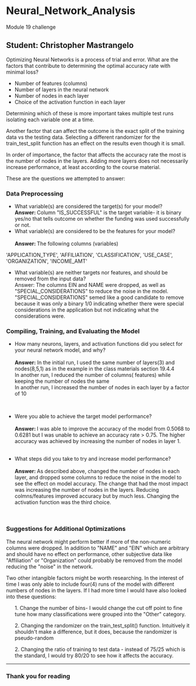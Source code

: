 # Neural_Network_Analysis
Module 19 challenge

## Student: Christopher Mastrangelo

Optimizing Neural Networks is a process of trial and error.
What are the factors that contribute to determining the optimal accuracy rate with minimal loss? 
- Number of features (columns)
- Number of layers in the neural network
- Number of nodes in each layer
- Choice of the activation function in each layer

Determining which of these is more important takes multiple test runs isolating each variable one at a time.

Another factor that can affect the outcome is the exact split of the training data vs the testing data.
Selecting a different randomizer for the train_test_split function has an effect on the results even though it is small. 

In order of importance, the factor that affects the accuracy rate the most is the number of nodes in the layers.
Adding more layers does not necessarily increase performance, at least according to the course material.

These are the questions we attempted to answer: 

### Data Preprocessing
 - What variable(s) are considered the target(s) for your model? 
   <br><b>Answer: </b>Column "IS_SUCCESSFUL" is the target variable- it is binary yes/no that tells outcome on whether the funding was used successfully or not.
 - What variable(s) are considered to be the features for your model?  
 <br><b>Answer: </b>The following columns (variables) 

'APPLICATION_TYPE',
 'AFFILIATION',
 'CLASSIFICATION',
 'USE_CASE',
 'ORGANIZATION',
 'INCOME_AMT'

 - What variable(s) are neither targets nor features, and should be removed from the input data?
<BR>Answer: The columns EIN and NAME were dropped, as well as "SPECIAL_CONSIDERATIONS" to reduce the noise in the model.
 "SPECIAL_CONSIDERATIONS" semed like a good candidate to remove because it was only a binary 1/0 indicating whether there were special considerations in the application but not indicating what the considerations were.

 ### Compiling, Training, and Evaluating the Model
- How many neurons, layers, and activation functions did you select for your neural network model, and why?
 <br><br><b>Answer:</b> In the initial run, I used the same number of layers(3) and nodes(8,5,1) as in the example in the class materials section 19.4.4
 <br>In another run, I reduced the number of columns( features) while keeping the number of nodes the same
 <br>In another run, I increased the number of nodes in each layer by a factor of 10
 <br>
 <ul><li>Were you able to achieve the target model performance?</li>
 <br> <b>Answer: </b>I was able to improve the accuracy of the model from 0.5068 to 0.6281 but I was unable to achieve an accuracy rate > 0.75. The higher accuracy was achieved by increasing the number of nodes in layer 1.
 <br><br></ul>
<ul><li>What steps did you take to try and increase model performance?</li>
 <br><b>Answer: </b>As described above, changed the number of nodes in each layer, and dropped some columns to reduce the noise in the model to see the effect on model accuracy. The change that had the most impact was increasing the number of nodes in the layers. Reducing colmns/features improved accuracy but by much less. Changing the activation function was the third choice.</ul>
<br>
 
  ### Suggestions for Additional Optimizations
 
 The neural network might perform better if more of the non-numeric columns were dropped.  In addition to "NAME" and "EIN" which are arbitrary and should have no effect on performance, other subjective data like "Affiliation" or "Organization" could probably be removed from the model reducing the "noise" in the network.
 
 Two other intangible factors might be worth researching.  In the interest of time I was only able to include four(4) runs of the model with different numbers of nodes in the layers. If I had more time I would have also looked into these questions: 
 <ul>1. Change the number of bins- I would change the cut off point to fine tune how many classifications were grouped into the "Other" category.</ul>
 <ul>2. Changing the randomizer on the train_test_split() function.  Intuitively it shouldn't make a difference, but it does, because the randomizer is pseudo-random</ul>
 <ul>2. Changing the ratio of training to test data - instead of 75/25 which is the standard, I would try 80/20 to see how it affects the accuracy.</ul>
  
 <hr>

### Thank you for reading
